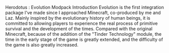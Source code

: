 Herodotus : Evolution Modpack
Introduction
Evolution is the first integration package I've made since I approached Minecraft, co-produced by me and Laz. Mainly inspired by the evolutionary history of human beings, it is committed to allowing players to experience the real process of primitive survival and the development of the times. Compared with the original Minecraft, because of the addition of the "Tinder Technology" module, the time in the early stage of the game is greatly extended, and the difficulty of the game is also greatly increased.
